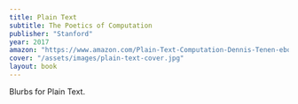```yaml
---
title: Plain Text
subtitle: The Poetics of Computation
publisher: "Stanford"
year: 2017
amazon: "https://www.amazon.com/Plain-Text-Computation-Dennis-Tenen-ebook/dp/B072FGMXLY"
cover: "/assets/images/plain-text-cover.jpg"
layout: book
---
```


Blurbs for Plain Text.
